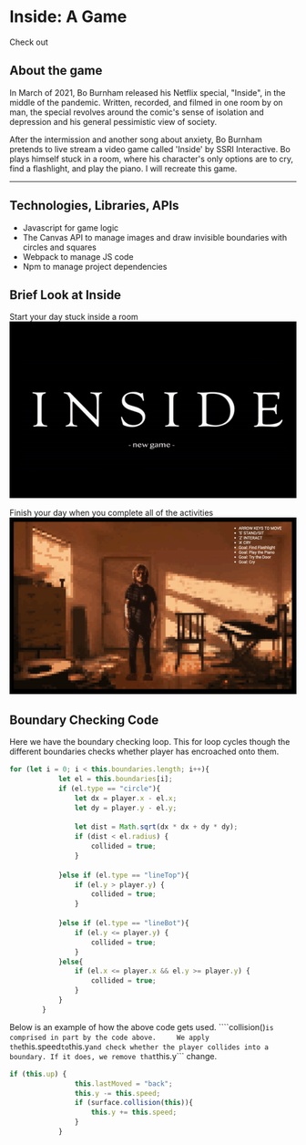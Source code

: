 # Inside: A Game
Check out 
## About the game
In March of 2021, Bo Burnham released his Netflix 
special, "Inside", in the middle of the pandemic. 
Written, recorded, and filmed in one room by on man, 
the special revolves around the comic's sense of isolation 
and depression and his general pessimistic view of society.

After the intermission and another song about anxiety,
Bo Burnham pretends to live stream a video game called 
'Inside' by SSRI Interactive. Bo plays himself stuck in
a room, where his character's only options are to cry,
find a flashlight, and play the piano. I will recreate
this game. 

---

## Technologies, Libraries, APIs
- Javascript for game logic
- The Canvas API to manage images and draw invisible boundaries with circles and squares
- Webpack to manage JS code
- Npm to manage project dependencies 

## Brief Look at Inside
Start your day stuck inside a room
![Inside: A Game at a glance](/src/assets/ezgif-7-a4eaefffe1ab.gif)


Finish your day when you complete all of the activities
![Inside: A Game at a glance](/src/assets/ezgif-6-9ee97d54bd88.gif)

## Boundary Checking Code
Here we have the boundary checking loop. This for loop cycles though the different boundaries checks whether player has encroached onto them.
```jsx
for (let i = 0; i < this.boundaries.length; i++){
            let el = this.boundaries[i];
            if (el.type == "circle"){
                let dx = player.x - el.x;
                let dy = player.y - el.y;
                
                let dist = Math.sqrt(dx * dx + dy * dy);
                if (dist < el.radius) {
                    collided = true;
                }

            }else if (el.type == "lineTop"){
                if (el.y > player.y) {
                    collided = true;
                }

            }else if (el.type == "lineBot"){
                if (el.y <= player.y) {
                    collided = true;
                }
            }else{
                if (el.x <= player.x && el.y >= player.y) {
                    collided = true;
                }
            }
        }
```
Below is an example of how the above code gets used. ````collision()``` is comprised in part by the code above.    
We apply the ```this.speed``` to ```this.y``` and check whether the player collides into a boundary. If it does, we remove that ```this.y``` change.
```jsx
if (this.up) {
                this.lastMoved = "back";
                this.y -= this.speed;
                if (surface.collision(this)){
                    this.y += this.speed;
                }
            }
```
